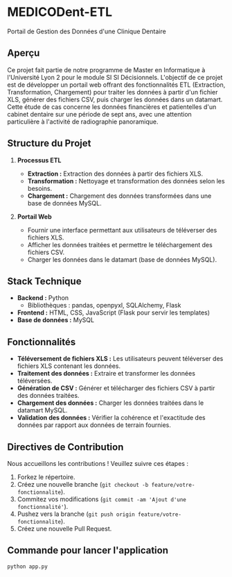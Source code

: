 # MEDICODent-ETL
Portail de Gestion des Données d'une Clinique Dentaire
## Aperçu

Ce projet fait partie de notre programme de Master en Informatique à l'Université Lyon 2 pour le module SI SI Décisionnels. 
L'objectif de ce projet est de développer un portail web offrant des fonctionnalités ETL (Extraction, Transformation, Chargement) pour traiter les données à partir d'un fichier XLS, générer des fichiers CSV, puis charger les données dans un datamart. 
Cette étude de cas concerne les données financières et patientelles d'un cabinet dentaire sur une période de sept ans, avec une attention particulière à l'activité de radiographie panoramique.

## Structure du Projet

1. **Processus ETL**
    - **Extraction :** Extraction des données à partir des fichiers XLS.
    - **Transformation :** Nettoyage et transformation des données selon les besoins.
    - **Chargement :** Chargement des données transformées dans une base de données MySQL.

2. **Portail Web**
    - Fournir une interface permettant aux utilisateurs de téléverser des fichiers XLS.
    - Afficher les données traitées et permettre le téléchargement des fichiers CSV.
    - Charger les données dans le datamart (base de données MySQL).

## Stack Technique

- **Backend :** Python
    - Bibliothèques : pandas, openpyxl, SQLAlchemy, Flask
- **Frontend :** HTML, CSS, JavaScript (Flask pour servir les templates)
- **Base de données :** MySQL

## Fonctionnalités

- **Téléversement de fichiers XLS :** Les utilisateurs peuvent téléverser des fichiers XLS contenant les données.
- **Traitement des données :** Extraire et transformer les données téléversées.
- **Génération de CSV :** Générer et télécharger des fichiers CSV à partir des données traitées.
- **Chargement des données :** Charger les données traitées dans le datamart MySQL.
- **Validation des données :** Vérifier la cohérence et l'exactitude des données par rapport aux données de terrain fournies.

## Directives de Contribution

Nous accueillons les contributions ! Veuillez suivre ces étapes :
1. Forkez le répertoire.
2. Créez une nouvelle branche (`git checkout -b feature/votre-fonctionnalite`).
3. Commitez vos modifications (`git commit -am 'Ajout d'une fonctionnalité'`).
4. Pushez vers la branche (`git push origin feature/votre-fonctionnalite`).
5. Créez une nouvelle Pull Request.

## Commande pour lancer l'application

`python app.py`
